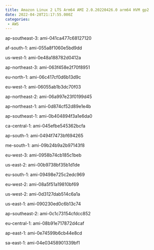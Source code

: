 ```yaml
---
title: Amazon Linux 2 LTS Arm64 AMI 2.0.20220426.0 arm64 HVM gp2
date: 2022-04-28T21:17:55.000Z
categories:
 - AWS
---
```


ap-southeast-3: ami-041ca477c68127120

af-south-1: ami-055a8f1060e5bd9dd

us-west-1: ami-0e48a188782d0412a

ap-northeast-3: ami-063f458e2f70f8951

eu-north-1: ami-06c417cf0d6b13d9c

eu-west-1: ami-06055ab1b3dc70f03

ap-northeast-2: ami-06a997e23f0199d45

ap-northeast-1: ami-0d874cf52d89e1e4b

ap-southeast-1: ami-0b404894f3a1e6da0

ca-central-1: ami-045efbe545362bcfa

ap-south-1: ami-0494f7473bf694265

me-south-1: ami-09b24b9a2b97143f8

eu-west-3: ami-0958b74cb185c1beb

us-east-2: ami-00b9738bf35b1d1de

eu-south-1: ami-09498e725c2edc969

eu-west-2: ami-08a5f51a19810bf69

us-west-2: ami-0d3127dab514c6a1a

us-east-1: ami-090230ed0c6b13c74

ap-southeast-2: ami-0c1c73154cfdcc852

eu-central-1: ami-08b91e717872d4caf

ap-east-1: ami-0e74599b6cb44e8cd

sa-east-1: ami-04e03458901339bf1


